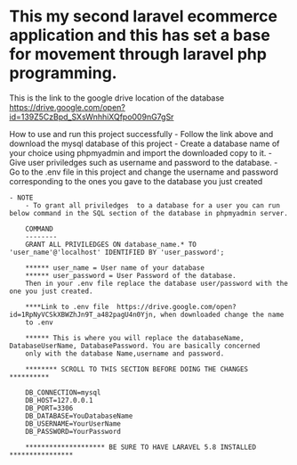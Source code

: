 # This my second laravel ecommerce application and this has set a base for movement through laravel php programming.

This is the link to the google drive location of the database https://drive.google.com/open?id=139Z5CzBpd_SXsWnhhiXQfpo009nG7gSr

How to use and run this project successfully
    - Follow the link above and download the mysql database of this project
    - Create a database name of your choice using phpmyadmin and import the downloaded copy to it.
    - Give user priviledges such as username and password to the database.
    - Go to the .env file in this project and change the username and password corresponding to the ones you gave to the database you just created
    
    - NOTE 
        - To grant all priviledges  to a database for a user you can run below command in the SQL section of the database in phpmyadmin server.
        
        COMMAND
        --------
        GRANT ALL PRIVILEDGES ON database_name.* TO 'user_name'@'localhost' IDENTIFIED BY 'user_password';
        
        ****** user_name = User name of your database
        ****** user_password = User Password of the database.
        Then in your .env file replace the database user/password with the one you just created.
        
        ****Link to .env file  https://drive.google.com/open?id=1RpNyVCSkXBWZhJn9T_a482pagU4n0Yjn, when downloaded change the name
        to .env
        
        ****** This is where you will replace the databaseName, DatabaseUserName, DatabasePassword. You are basically concerned 
        only with the database Name,username and password.  
        
        ******** SCROLL TO THIS SECTION BEFORE DOING THE CHANGES **********
        
        DB_CONNECTION=mysql
        DB_HOST=127.0.0.1
        DB_PORT=3306
        DB_DATABASE=YouDatabaseName
        DB_USERNAME=YourUserName
        DB_PASSWORD=YourPassword
        
        ******************** BE SURE TO HAVE LARAVEL 5.8 INSTALLED ****************
        
        
        
        
